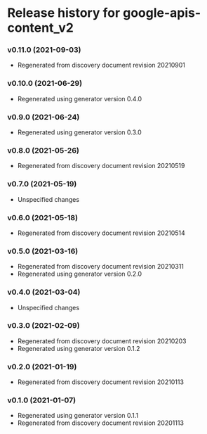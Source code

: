 # Release history for google-apis-content_v2

### v0.11.0 (2021-09-03)

* Regenerated from discovery document revision 20210901

### v0.10.0 (2021-06-29)

* Regenerated using generator version 0.4.0

### v0.9.0 (2021-06-24)

* Regenerated using generator version 0.3.0

### v0.8.0 (2021-05-26)

* Regenerated from discovery document revision 20210519

### v0.7.0 (2021-05-19)

* Unspecified changes

### v0.6.0 (2021-05-18)

* Regenerated from discovery document revision 20210514

### v0.5.0 (2021-03-16)

* Regenerated from discovery document revision 20210311
* Regenerated using generator version 0.2.0

### v0.4.0 (2021-03-04)

* Unspecified changes

### v0.3.0 (2021-02-09)

* Regenerated from discovery document revision 20210203
* Regenerated using generator version 0.1.2

### v0.2.0 (2021-01-19)

* Regenerated from discovery document revision 20210113

### v0.1.0 (2021-01-07)

* Regenerated using generator version 0.1.1
* Regenerated from discovery document revision 20201113

